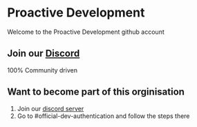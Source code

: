 # Proactive Development
Welcome to the Proactive Development github account

## Join our [Discord](https://discord.gg/rBrDnQxBsM)
100% Community driven

## Want to become part of this orginisation
1) Join our [discord server](https://discord.gg/rBrDnQxBsM)
2) Go to #official-dev-authentication and follow the steps there

<!--

**Here are some ideas to get you started:**

🙋‍♀️ A short introduction - what is your organization all about?
🌈 Contribution guidelines - how can the community get involved?
👩‍💻 Useful resources - where can the community find your docs? Is there anything else the community should know?
🍿 Fun facts - what does your team eat for breakfast?
🧙 Remember, you can do mighty things with the power of [Markdown](https://docs.github.com/github/writing-on-github/getting-started-with-writing-and-formatting-on-github/basic-writing-and-formatting-syntax)
-->
